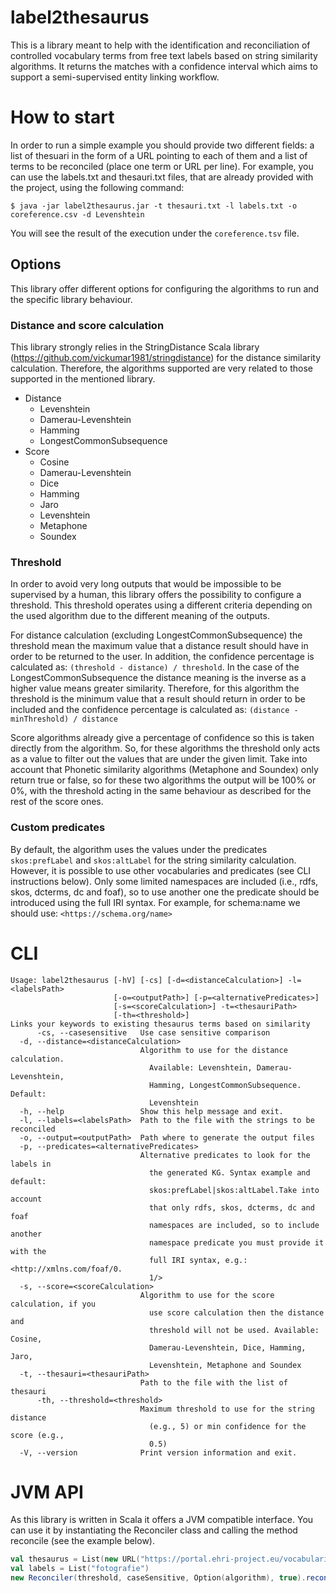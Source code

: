 # label2thesaurus
This is a library meant to help with the identification and reconciliation of controlled
vocabulary terms from free text labels based on string similarity algorithms. It returns
the matches with a confidence interval which aims to support a semi-supervised entity linking
workflow.

# How to start
In order to run a simple example you should provide two different fields: a list of thesuari in the form
of a URL pointing to each of them and a list of terms to be reconciled (place one term or URL per line).
For example, you can use the labels.txt and thesauri.txt files, that are already provided with the project, using
the following command:

`$ java -jar label2thesaurus.jar -t thesauri.txt -l labels.txt -o coreference.csv -d Levenshtein`

You will see the result of the execution under the `coreference.tsv` file.

## Options
This library offer different options for configuring the algorithms to run and the specific library behaviour.

### Distance and score calculation
This library strongly relies in the StringDistance Scala library (https://github.com/vickumar1981/stringdistance) for the
distance similarity calculation. Therefore, the algorithms supported are very related to those supported in the mentioned
library. 

* Distance
  * Levenshtein
  * Damerau-Levenshtein
  * Hamming
  * LongestCommonSubsequence
* Score
  * Cosine
  * Damerau-Levenshtein
  * Dice
  * Hamming
  * Jaro
  * Levenshtein
  * Metaphone
  * Soundex

### Threshold
In order to avoid very long outputs that would be impossible to be supervised by a human, this library offers the possibility
to configure a threshold. This threshold operates using a different criteria depending on the used algorithm due to the 
different meaning of the outputs.

For distance calculation (excluding LongestCommonSubsequence) the threshold mean the maximum value that a distance result should
have in order to be returned to the user. In addition, the confidence percentage is calculated as: `(threshold - distance) / threshold`.
In the case of the LongestCommonSubsequence the distance meaning is the inverse as a higher value means greater similarity. Therefore, for this
algorithm the threshold is the minimum value that a result should return in order to be included and the confidence percentage is
calculated as: `(distance - minThreshold) / distance`

Score algorithms already give a percentage of confidence so this is taken directly from the algorithm. So, for these
algorithms the threshold only acts as a value to filter out the values that are under the given limit.
Take into account that Phonetic similarity algorithms (Metaphone and Soundex) only return true or false, so for these two algorithms the output will be
100% or 0%, with the threshold acting in the same behaviour as described for the rest of the score ones.

### Custom predicates
By default, the algorithm uses the values under the predicates `skos:prefLabel` and `skos:altLabel` for the string similarity
calculation. However, it is possible to use other vocabularies and predicates (see CLI instructions below). Only some limited
namespaces are included (i.e., rdfs, skos, dcterms, dc and foaf), so to use another one the predicate should be introduced
using the full IRI syntax. For example, for schema:name we should use: `<https://schema.org/name>`

# CLI
```
Usage: label2thesaurus [-hV] [-cs] [-d=<distanceCalculation>] -l=<labelsPath>
                       [-o=<outputPath>] [-p=<alternativePredicates>]
                       [-s=<scoreCalculation>] -t=<thesauriPath>
                       [-th=<threshold>]
Links your keywords to existing thesaurus terms based on similarity
      -cs, --casesensitive   Use case sensitive comparison
  -d, --distance=<distanceCalculation>
                             Algorithm to use for the distance calculation.
                               Available: Levenshtein, Damerau-Levenshtein,
                               Hamming, LongestCommonSubsequence. Default:
                               Levenshtein
  -h, --help                 Show this help message and exit.
  -l, --labels=<labelsPath>  Path to the file with the strings to be reconciled
  -o, --output=<outputPath>  Path where to generate the output files
  -p, --predicates=<alternativePredicates>
                             Alternative predicates to look for the labels in
                               the generated KG. Syntax example and default:
                               skos:prefLabel|skos:altLabel.Take into account
                               that only rdfs, skos, dcterms, dc and foaf
                               namespaces are included, so to include another
                               namespace predicate you must provide it with the
                               full IRI syntax, e.g.: <http://xmlns.com/foaf/0.
                               1/>
  -s, --score=<scoreCalculation>
                             Algorithm to use for the score calculation, if you
                               use score calculation then the distance and
                               threshold will not be used. Available: Cosine,
                               Damerau-Levenshtein, Dice, Hamming, Jaro,
                               Levenshtein, Metaphone and Soundex
  -t, --thesauri=<thesauriPath>
                             Path to the file with the list of thesauri
      -th, --threshold=<threshold>
                             Maximum threshold to use for the string distance
                               (e.g., 5) or min confidence for the score (e.g.,
                               0.5)
  -V, --version              Print version information and exit.
```

# JVM API
As this library is written in Scala it offers a JVM compatible interface. You can use it by instantiating
the Reconciler class and calling the method reconcile (see the example below).

```scala
val thesaurus = List(new URL("https://portal.ehri-project.eu/vocabularies/ehri_terms/export?format=RDF%2FXML"))
val labels = List("fotografie")
new Reconciler(threshold, caseSensitive, Option(algorithm), true).reconcile(labels, thesaurus, None)
```
